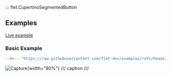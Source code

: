 ::: flet.CupertinoSegmentedButton

## Examples

[Live example](https://flet-controls-gallery.fly.dev/buttons/cupertinosegmentedbutton)

### Basic Example

```python
--8<-- "https://raw.githubusercontent.com/flet-dev/examples/refs/heads/v1-docs/python/controls/"
```

![Capture](){width="80%"}
/// caption
///